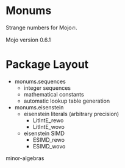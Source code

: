 # Monums
Strange numbers for Mojo🔥.

Mojo version 0.6.1

# Package Layout
- monums.sequences
    - integer sequences
    - mathematical constants
    - automatic lookup table generation
- monums.eisenstein
    - eisenstein literals (arbitrary precision)
        - LitIntE_rewo
        - LitIntE_wovo
    - eisenstein SIMD
        - ESIMD_rewo
        - ESIMD_wovo

minor-algebras
